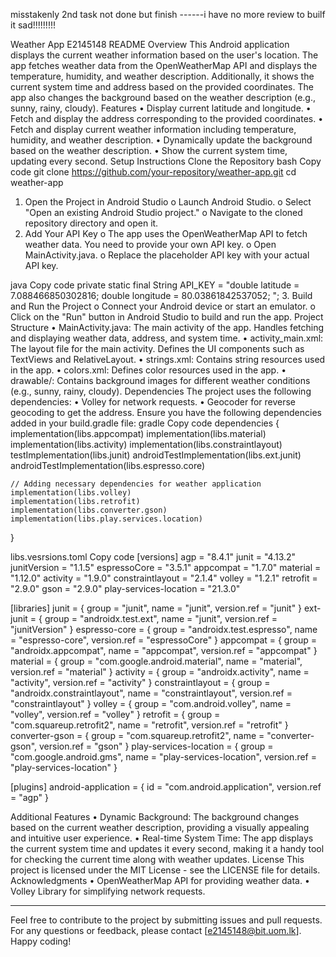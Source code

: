 misstakenly 2nd task not done but finish ------i have no more review to builf it sad!!!!!!!!!



Weather App E2145148
README
Overview
This Android application displays the current weather information based on the user's location. The app fetches weather data from the OpenWeatherMap API and displays the temperature, humidity, and weather description. Additionally, it shows the current system time and address based on the provided coordinates. The app also changes the background based on the weather description (e.g., sunny, rainy, cloudy).
Features
•	Display current latitude and longitude.
•	Fetch and display the address corresponding to the provided coordinates.
•	Fetch and display current weather information including temperature, humidity, and weather description.
•	Dynamically update the background based on the weather description.
•	Show the current system time, updating every second.
Setup Instructions
Clone the Repository
bash
Copy code
git clone https://github.com/your-repository/weather-app.git
cd weather-app
1.	Open the Project in Android Studio
o	Launch Android Studio.
o	Select "Open an existing Android Studio project."
o	Navigate to the cloned repository directory and open it.
2.	Add Your API Key
o	The app uses the OpenWeatherMap API to fetch weather data. You need to provide your own API key.
o	Open MainActivity.java.
o	Replace the placeholder API key with your actual API key.


java
Copy code
private static final String API_KEY = "double latitude = 7.088466850302816;
double longitude = 80.03861842537052;
";
3.	Build and Run the Project
o	Connect your Android device or start an emulator.
o	Click on the "Run" button in Android Studio to build and run the app.
Project Structure
•	MainActivity.java: The main activity of the app. Handles fetching and displaying weather data, address, and system time.
•	activity_main.xml: The layout file for the main activity. Defines the UI components such as TextViews and RelativeLayout.
•	strings.xml: Contains string resources used in the app.
•	colors.xml: Defines color resources used in the app.
•	drawable/: Contains background images for different weather conditions (e.g., sunny, rainy, cloudy).
Dependencies
The project uses the following dependencies:
•	Volley for network requests.
•	Geocoder for reverse geocoding to get the address.
Ensure you have the following dependencies added in your build.gradle file:
gradle
Copy code
dependencies {
    implementation(libs.appcompat)
    implementation(libs.material)
    implementation(libs.activity)
    implementation(libs.constraintlayout)
    testImplementation(libs.junit)
    androidTestImplementation(libs.ext.junit)
    androidTestImplementation(libs.espresso.core)

    // Adding necessary dependencies for weather application
    implementation(libs.volley)
    implementation(libs.retrofit)
    implementation(libs.converter.gson)
    implementation(libs.play.services.location)


}

libs.vesrsions.toml
Copy code
[versions]
agp = "8.4.1"
junit = "4.13.2"
junitVersion = "1.1.5"
espressoCore = "3.5.1"
appcompat = "1.7.0"
material = "1.12.0"
activity = "1.9.0"
constraintlayout = "2.1.4"
volley = "1.2.1"
retrofit = "2.9.0"
gson = "2.9.0"
play-services-location = "21.3.0"

[libraries]
junit = { group = "junit", name = "junit", version.ref = "junit" }
ext-junit = { group = "androidx.test.ext", name = "junit", version.ref = "junitVersion" }
espresso-core = { group = "androidx.test.espresso", name = "espresso-core", version.ref = "espressoCore" }
appcompat = { group = "androidx.appcompat", name = "appcompat", version.ref = "appcompat" }
material = { group = "com.google.android.material", name = "material", version.ref = "material" }
activity = { group = "androidx.activity", name = "activity", version.ref = "activity" }
constraintlayout = { group = "androidx.constraintlayout", name = "constraintlayout", version.ref = "constraintlayout" }
volley = { group = "com.android.volley", name = "volley", version.ref = "volley" }
retrofit = { group = "com.squareup.retrofit2", name = "retrofit", version.ref = "retrofit" }
converter-gson = { group = "com.squareup.retrofit2", name = "converter-gson", version.ref = "gson" }
play-services-location = { group = "com.google.android.gms", name = "play-services-location", version.ref = "play-services-location" }

[plugins]
android-application = { id = "com.android.application", version.ref = "agp" }


Additional Features
•	Dynamic Background: The background changes based on the current weather description, providing a visually appealing and intuitive user experience.
•	Real-time System Time: The app displays the current system time and updates it every second, making it a handy tool for checking the current time along with weather updates.
License
This project is licensed under the MIT License - see the LICENSE file for details.
Acknowledgments
•	OpenWeatherMap API for providing weather data.
•	Volley Library for simplifying network requests.
________________________________________
Feel free to contribute to the project by submitting issues and pull requests. For any questions or feedback, please contact [e2145148@bit.uom.lk]. Happy coding!

